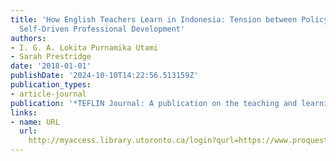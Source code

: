 ```yaml
---
title: 'How English Teachers Learn in Indonesia: Tension between Policy-Driven and
  Self-Driven Professional Development'
authors:
- I. G. A. Lokita Purnamika Utami
- Sarah Prestridge
date: '2018-01-01'
publishDate: '2024-10-10T14:22:56.513159Z'
publication_types:
- article-journal
publication: '*TEFLIN Journal: A publication on the teaching and learning of English*'
links:
- name: URL
  url: 
    http://myaccess.library.utoronto.ca/login?qurl=https://www.proquest.com/docview/2101893559?accountid=14771&bdid=38382&_bd=ACCv7GaGcgxuG71WE0erdS5v4ik%3D
---
```

